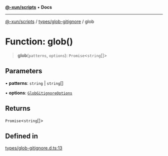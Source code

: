 [**@-xun/scripts**](../../../README.md) • **Docs**

***

[@-xun/scripts](../../../README.md) / [types/glob-gitignore](../README.md) / glob

# Function: glob()

> **glob**(`patterns`, `options`): `Promise`\<`string`[]\>

## Parameters

• **patterns**: `string` \| `string`[]

• **options**: [`GlobGitignoreOptions`](../type-aliases/GlobGitignoreOptions.md)

## Returns

`Promise`\<`string`[]\>

## Defined in

[types/glob-gitignore.d.ts:13](https://github.com/Xunnamius/xscripts/blob/5720c37375b8ffddbde03f8e53002853e0eeabbc/types/glob-gitignore.d.ts#L13)
